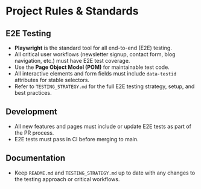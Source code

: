 # Project Rules & Standards

## E2E Testing
- **Playwright** is the standard tool for all end-to-end (E2E) testing.
- All critical user workflows (newsletter signup, contact form, blog navigation, etc.) must have E2E test coverage.
- Use the **Page Object Model (POM)** for maintainable test code.
- All interactive elements and form fields must include `data-testid` attributes for stable selectors.
- Refer to `TESTING_STRATEGY.md` for the full E2E testing strategy, setup, and best practices.

## Development
- All new features and pages must include or update E2E tests as part of the PR process.
- E2E tests must pass in CI before merging to main.

## Documentation
- Keep `README.md` and `TESTING_STRATEGY.md` up to date with any changes to the testing approach or critical workflows. 